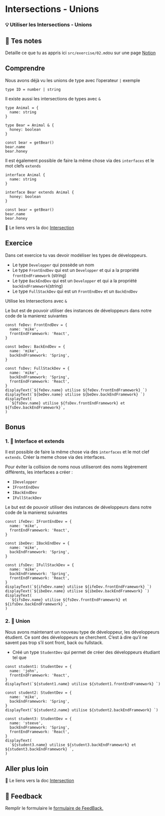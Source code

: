 # Intersections - Unions

### 💡 Utiliser les Intersections - Unions

## 📝 Tes notes

Detaille ce que tu as appris ici
`src/exercise/02.md`ou sur une page [Notion](https://go.mikecodeur.com/course-notes-template)

## Comprendre

Nous avons déjà vu les unions de type avec l’operateur `|` exemple

```tsx
type ID = number | string
```

Il existe aussi les intersections de types avec `&`

```tsx
type Animal = {
  name: string
}

type Bear = Animal & {
  honey: boolean
}

const bear = getBear()
bear.name
bear.honey
```

Il est également possible de faire la même chose via des `interfaces` et le mot
clefs `extends`

```tsx
interface Animal {
  name: string
}

interface Bear extends Animal {
  honey: boolean
}

const bear = getBear()
bear.name
bear.honey
```

📑 Le liens vers la doc
[Intersection](https://www.typescriptlang.org/docs/handbook/2/everyday-types.html#differences-between-type-aliases-and-interfaces)

## Exercice

Dans cet exercice tu vas devoir modéliser les types de développeurs.

- Le type `Developper` qui possède un nom
- Le type `FrontEndDev` qui est un `Developper` et qui a la propriété
  `frontEndFramework` (string)
- Le type `BackEndDev` qui est un `Developper` et qui a la propriété
  `backEndFramework`(string)
- Le type `FullStackDev` qui est un `FrontEndDev` et un `BackEndDev`

Utilise les Intersections avec `&`

Le but est de pouvoir utiliser des instances de développeurs dans notre code de
la manierez suivantes

```tsx
const feDev: FrontEndDev = {
  name: 'mike',
  frontEndFramework: 'React',
}

const beDev: BackEndDev = {
  name: 'mike',
  backEndFramework: 'Spring',
}

const fsDev: FullStackDev = {
  name: 'mike',
  backEndFramework: 'Spring',
  frontEndFramework: 'React',
}
displayText(`${feDev.name} utilise ${feDev.frontEndFramework} `)
displayText(`${beDev.name} utilise ${beDev.backEndFramework} `)
displayText(
  `${fsDev.name} utilise ${fsDev.frontEndFramework} et ${fsDev.backEndFramework}`,
)
```

## Bonus

### 1. 🚀 Interface et extends

Il est possible de faire la même chose via des `interfaces` et le mot clef
`extends`. Créer la meme chose via des interfaces.

Pour éviter la collision de noms nous utiliseront des noms légèrement
différents, les interfaces a créer :

- `IDevelopper`
- `IFrontEndDev`
- `IBackEndDev`
- `IFullStackDev`

Le but est de pouvoir utiliser des instances de développeurs dans notre code de
la manierez suivantes

```tsx
const ifeDev: IFrontEndDev = {
  name: 'mike',
  frontEndFramework: 'React',
}

const ibeDev: IBackEndDev = {
  name: 'mike',
  backEndFramework: 'Spring',
}

const ifsDev: IFullStackDev = {
  name: 'mike',
  backEndFramework: 'Spring',
  frontEndFramework: 'React',
}
displayText(`${ifeDev.name} utilise ${ifeDev.frontEndFramework} `)
displayText(`${ibeDev.name} utilise ${ibeDev.backEndFramework} `)
displayText(
  `${ifsDev.name} utilise ${fsDev.frontEndFramework} et ${ifsDev.backEndFramework}`,
)
```

### 2. 🚀 Union

Nous avons maintenant un nouveau type de développeur, les développeurs étudient.
Ce sont des développeurs se cherchent. C’est à dire qu’il ne savent pas trop
s’il sont front, back ou fullstack.

- Créé un type `StudentDev` qui permet de créer des développeurs étudiant tel
  que

```tsx
const student1: StudentDev = {
  name: 'john',
  frontEndFramework: 'React',
}
displayText(`${student1.name} utilise ${student1.frontEndFramework} `)

const student2: StudentDev = {
  name: 'mike',
  backEndFramework: 'Spring',
}
displayText(`${student2.name} utilise ${student2.backEndFramework} `)

const student3: StudentDev = {
  name: 'steeve',
  backEndFramework: 'Spring',
  frontEndFramework: 'React',
}
displayText(
  `${student3.name} utilise ${student3.backEndFramework} et  ${student3.backEndFramework} `,
)
```

## Aller plus loin

📑 Le liens vers la doc
[Intersection](https://www.typescriptlang.org/docs/handbook/2/everyday-types.html#differences-between-type-aliases-and-interfaces)

## 🐜 Feedback

Remplir le formulaire le
[formulaire de FeedBack.](https://go.mikecodeur.com/cours-react-avis?entry.1912869708=TypeScript%20PRO&entry.1430994900=4.TypeScript%20Avancee&entry.533578441=01%20Les%20Intersections%20Unions)

